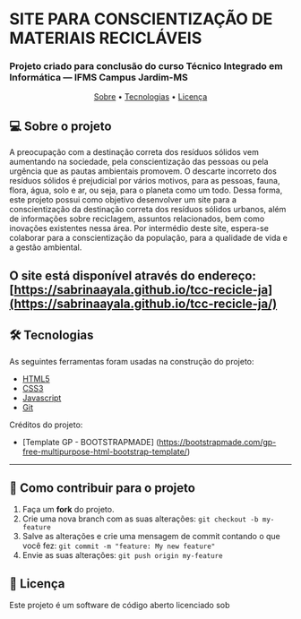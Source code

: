 # SITE PARA CONSCIENTIZAÇÃO DE MATERIAIS RECICLÁVEIS
### Projeto criado para conclusão do curso Técnico Integrado em Informática — IFMS Campus Jardim-MS

<p align="center">
 <a href="#-sobre-o-projeto">Sobre</a> •
 <a href="#-tecnologias">Tecnologias</a> •  
 <a href="#user-content--licença">Licença</a>
</p>

## 💻 Sobre o projeto

A preocupação com a destinação correta dos resíduos sólidos vem aumentando na sociedade, pela conscientização das pessoas ou pela urgência que as pautas ambientais promovem. O descarte incorreto dos resíduos sólidos é prejudicial por vários motivos, para as pessoas, fauna, flora, água, solo e ar, ou seja, para o planeta como um todo. Dessa forma, este projeto possui como objetivo desenvolver um site para a conscientização da destinação correta dos resíduos sólidos urbanos, além de informações sobre reciclagem, assuntos relacionados, bem como inovações existentes nessa área. Por intermédio deste site, espera-se colaborar para a conscientização da população, para a qualidade de vida e a gestão ambiental.

O site está disponível através do endereço: [https://sabrinaayala.github.io/tcc-recicle-ja](https://sabrinaayala.github.io/tcc-recicle-ja/) 
---

## 🛠 Tecnologias

As seguintes ferramentas foram usadas na construção do projeto:


- [HTML5](https://www.w3.org/TR/html52/)
- [CSS3](https://www.w3.org/TR/2001/WD-css3-roadmap-20010523/)
- [Javascript](https://www.ecma-international.org/publications-and-standards/standards/ecma-262/)
- [Git](https://git-scm.com/)

Créditos do projeto:
- [Template GP - BOOTSTRAPMADE] (https://bootstrapmade.com/gp-free-multipurpose-html-bootstrap-template/)



---
## 💪 Como contribuir para o projeto

1. Faça um **fork** do projeto.
2. Crie uma nova branch com as suas alterações: `git checkout -b my-feature`
3. Salve as alterações e crie uma mensagem de commit contando o que você fez: `git commit -m "feature: My new feature"`
4. Envie as suas alterações: `git push origin my-feature`

## 📝 Licença

Este projeto é um software de código aberto licenciado sob 